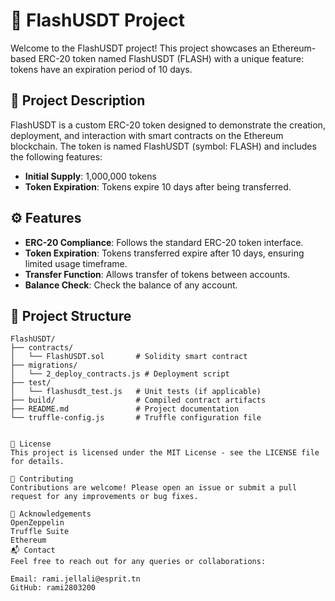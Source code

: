 # 🚀 FlashUSDT Project

Welcome to the FlashUSDT project! This project showcases an Ethereum-based ERC-20 token named FlashUSDT (FLASH) with a unique feature: tokens have an expiration period of 10 days. 

## 📜 Project Description

FlashUSDT is a custom ERC-20 token designed to demonstrate the creation, deployment, and interaction with smart contracts on the Ethereum blockchain. The token is named FlashUSDT (symbol: FLASH) and includes the following features:
- **Initial Supply**: 1,000,000 tokens
- **Token Expiration**: Tokens expire 10 days after being transferred.

## ⚙️ Features

- **ERC-20 Compliance**: Follows the standard ERC-20 token interface.
- **Token Expiration**: Tokens transferred expire after 10 days, ensuring limited usage timeframe.
- **Transfer Function**: Allows transfer of tokens between accounts.
- **Balance Check**: Check the balance of any account.

## 📂 Project Structure

```plaintext
FlashUSDT/
├── contracts/
│   └── FlashUSDT.sol       # Solidity smart contract
├── migrations/
│   └── 2_deploy_contracts.js # Deployment script
├── test/
│   └── flashusdt_test.js   # Unit tests (if applicable)
├── build/                  # Compiled contract artifacts
├── README.md               # Project documentation
└── truffle-config.js       # Truffle configuration file


📄 License
This project is licensed under the MIT License - see the LICENSE file for details.

🤝 Contributing
Contributions are welcome! Please open an issue or submit a pull request for any improvements or bug fixes.

🌟 Acknowledgements
OpenZeppelin
Truffle Suite
Ethereum
📬 Contact
Feel free to reach out for any queries or collaborations:

Email: rami.jellali@esprit.tn
GitHub: rami2803200
